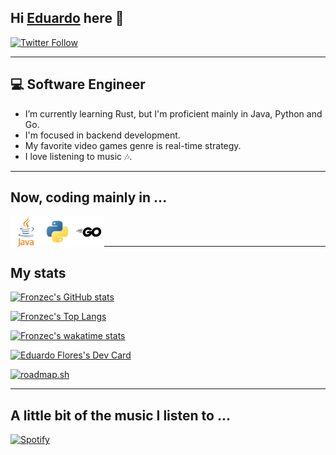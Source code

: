 ## Hi [Eduardo](https://eduloopdev.github.io/) here 👋

[![Twitter Follow](https://img.shields.io/twitter/follow/ed_fronzec?color=%231DA1F2&label=X&logo=twitter&style=for-the-badge)](https://twitter.com/ed_fronzec)


---

## 💻 Software Engineer
- I’m currently learning Rust, but I'm proficient mainly in Java, Python and Go.
- I'm focused in backend development.
- My favorite video games genre is real-time strategy.
- I love listening to music 🎶.

---

## Now, coding mainly in ...

<img align="left" alt="Java" width="50px" src="https://raw.githubusercontent.com/github/explore/5b3600551e122a3277c2c5368af2ad5725ffa9a1/topics/java/java.png" />

<img align="left" alt="Python" width="50px" src="https://raw.githubusercontent.com/github/explore/80688e429a7d4ef2fca1e82350fe8e3517d3494d/topics/python/python.png" />

<img align="left" alt="Go" width="50px" src="https://raw.githubusercontent.com/github/explore/80688e429a7d4ef2fca1e82350fe8e3517d3494d/topics/go/go.png" />
<br>
<br>

---

## My stats

[![Fronzec's GitHub stats](https://github-readme-stats.vercel.app/api?username=eduloopdev&count_private=true&show_icons=true&theme=synthwave)](https://github.com/fronzec/github-readme-stats)

[![Fronzec's Top Langs](https://github-readme-stats.vercel.app/api/top-langs/?username=fronzec&layout=compact&langs_count=8)](https://github.com/fronzec/github-readme-stats)

[![Fronzec's wakatime stats](https://github-readme-stats.vercel.app/api/wakatime?username=fronzec)](https://github.com/fronzec/github-readme-stats)

<a href="https://app.daily.dev/fronzec"><img src="https://api.daily.dev/devcards/v2/a840219e030e432482cfe5d8189d5207.png?type=wide&r=mi7" width="652" alt="Eduardo Flores's Dev Card"/></a>

[![roadmap.sh](https://roadmap.sh/card/wide/6678ef25ae5b6c417935b0f7?variant=dark)](https://roadmap.sh)

---

## A little bit of the music I listen to ...
[![Spotify](https://spotify-now-playing-for-github-profile-60r7zkxo2-fronzec.vercel.app/api/spotify)](https://open.spotify.com/user/fronzec)

<!-- LINKS-->

[website]: https://eduloopdev.github.io/
